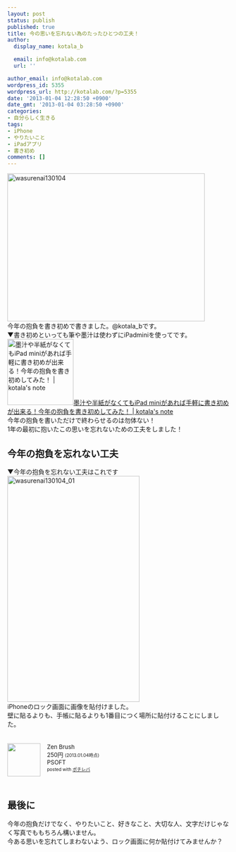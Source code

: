 ```yaml
---
layout: post
status: publish
published: true
title: 今の思いを忘れない為のたったひとつの工夫！
author:
  display_name: kotala_b

  email: info@kotalab.com
  url: ''

author_email: info@kotalab.com
wordpress_id: 5355
wordpress_url: http://kotalab.com/?p=5355
date: '2013-01-04 12:28:50 +0900'
date_gmt: '2013-01-04 03:28:50 +0900'
categories:
- 自分らしく生きる
tags:
- iPhone
- やりたいこと
- iPadアプリ
- 書き初め
comments: []
---
```

<p><a href="http://kotalab.com/wp-content/uploads/wasurenai130104.jpg" target="_blank"><img src="http://kotalab.com/wp-content/uploads/wasurenai130104-448x336.jpg" alt="wasurenai130104" width="448" height="336" class="alignnone size-large wp-image-5358" /></a><br />
今年の抱負を書き初めで書きました。@kotala_bです。<br />
▼書き初めといっても筆や墨汁は使わずにiPadminiを使ってです。<br />
<a href="http://kotalab.com/ipad-mini-kakizome" target="_blank"><img  class="alignleft" src="http://kotalab.com/wp-content/uploads/kakizome130102-448x336.jpg" alt="墨汁や半紙がなくてもiPad miniがあれば手軽に書き初めが出来る！今年の抱負を書き初めしてみた！ | kotala's note" width="150" /></a><a href="http://kotalab.com/ipad-mini-kakizome" target="_blank">墨汁や半紙がなくてもiPad miniがあれば手軽に書き初めが出来る！今年の抱負を書き初めしてみた！ | kotala's note</a><br style="clear:both;" />今年の抱負を書いただけで終わらせるのは勿体ない！<br />
1年の最初に抱いたこの思いを忘れないための工夫をしました！<br />
<!--more--></p>
<h2>今年の抱負を忘れない工夫</h2>
<p>▼今年の抱負を忘れない工夫はこれです<br />
<a href="http://kotalab.com/wp-content/uploads/wasurenai130104_01.jpg" target="_blank"><img src="http://kotalab.com/wp-content/uploads/wasurenai130104_01-300x513.jpg" alt="wasurenai130104_01" width="300" height="513" class="alignnone size-medium wp-image-5357" /></a><br />
iPhoneのロック画面に画像を貼付けました。<br />
壁に貼るよりも、手帳に貼るよりも1番目につく場所に貼付けることにしました。</p>
<div class="pochireba" style="text-align:left;font-size:small;padding:20px 0;/zoom: 1;overflow: hidden;"><span class="removed_link" title="http://click.linksynergy.com/fs-bin/click?id=d2yYUp776R4&amp;subid=&amp;offerid=94348.1&amp;type=3&amp;tmpid=3910&amp;RD_PARM1=https%253A%252F%252Fitunes.apple.com%252Fjp%252Fapp%252Fzen-brush%252Fid382200873%253Fmt%253D8%2526uo%253D4"><img src="http://a156.phobos.apple.com/us/r1000/105/Purple/v4/f5/af/68/f5af6879-f9a6-3fc3-8481-c4c1f4e53983/temp..xbgwtqcb.png" width="75" height="75" style="float:left;margin:0 15px 0 0;" class="pochi_img" ></span>
<div class="pochi_info" style="text-align:left;/zoom: 1;overflow: hidden;">
<div class="pochi_name"><span class="removed_link" title="http://click.linksynergy.com/fs-bin/click?id=d2yYUp776R4&amp;subid=&amp;offerid=94348.1&amp;type=3&amp;tmpid=3910&amp;RD_PARM1=https%253A%252F%252Fitunes.apple.com%252Fjp%252Fapp%252Fzen-brush%252Fid382200873%253Fmt%253D8%2526uo%253D4">Zen Brush</span></div>
<div class="pochi_price" style="display:inline;">250円</div>
<div class="pochi_time" style="font-size:x-small;display:inline;">(2013.01.04時点)</div>
<div class="pochi_seller"><span class="removed_link" title="http://click.linksynergy.com/fs-bin/click?id=d2yYUp776R4&amp;subid=&amp;offerid=94348.1&amp;type=3&amp;tmpid=3910&amp;RD_PARM1=https%253A%252F%252Fitunes.apple.com%252Fjp%252Fartist%252Fpsoft%252Fid373752450%253Fuo%253D4">PSOFT</span></div>
<div class="pochi_post" style="font-size:x-small;">posted with <a href="http://pochireba.com">ポチレバ</a></div>
</div>
<div class="pochireba-footer" style="clear: left"></div>
</div>
<h2>最後に</h2>
<p>今年の抱負だけでなく、やりたいこと、好きなこと、大切な人、文字だけじゃなく写真でももちろん構いません。<br />
今ある思いを忘れてしまわないよう、ロック画面に何か貼付けてみませんか？</p>
